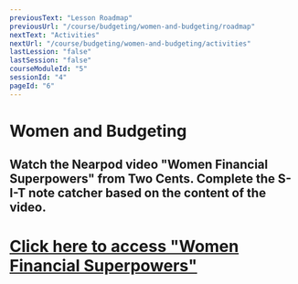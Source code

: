 ```yaml
---
previousText: "Lesson Roadmap"
previousUrl: "/course/budgeting/women-and-budgeting/roadmap"
nextText: "Activities"
nextUrl: "/course/budgeting/women-and-budgeting/activities"
lastLession: "false"
lastSession: "false"
courseModuleId: "5"
sessionId: "4"
pageId: "6"
---
```



# Women and Budgeting

## Watch the Nearpod video "Women Financial Superpowers" from Two Cents. Complete the S-I-T note catcher based on the content of the video.

# <a href="https://nearpod.com/library/preview/lesson-L52877278" target="_blank">Click here to access "Women Financial Superpowers"</a>
